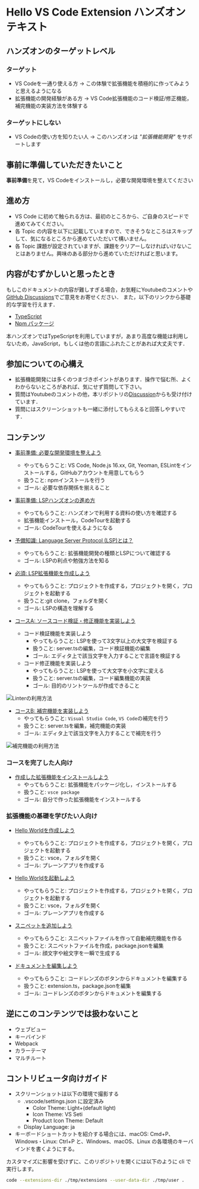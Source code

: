 # Hello VS Code Extension ハンズオンテキスト

## ハンズオンのターゲットレベル

### ターゲット

- VS Codeを一通り使える方 -> この体験で拡張機能を積極的に作ってみようと思えるようになる
- 拡張機能の開発経験がある方 -> VS Code拡張機能のコード検証/修正機能，補完機能の実装方法を体験する

### ターゲットにしない

- VS Codeの使い方を知りたい人 -> このハンズオンは *"拡張機能開発"* をサポートします

## 事前に準備していただきたいこと

**事前準備**を見て，VS Codeをインストールし，必要な開発環境を整えてください

## 進め方

- VS Code に初めて触られる方は、最初のところから、ご自身のスピードで進めてみてください。
- 各 Topic の内容を以下に記載していますので、できそうなところはスキップして、気になるところから進めていただいて構いません。
- 各 Topic 課題が設定されていますが、課題をクリアーしなければいけないことはありません。興味のある部分から進めていただければと思います。

## 内容がむずかしいと思ったとき

もしこのドキュメントの内容が難しすぎる場合，お気軽にYoutubeのコメントや[GitHub Discussions](https://github.com/vscodejp/handson-hello-vscode-extension/discussions)でご意見をお寄せください．
また，以下のリンクから基礎的な学習を行えます．

- [TypeScript](http://js.studio-kingdom.com/typescript/)
- [Npm パッケージ](https://qiita.com/dondoko-susumu/items/cf252bd6494412ed7847)

本ハンズオンではTypeScriptを利用していますが，あまり高度な機能は利用しないため，JavaScript，もしくは他の言語にふれたことがあれば大丈夫です．

## 参加についての心構え

- 拡張機能開発には多くのつまづきポイントがあります．操作で悩む所、よくわからないところがあれば、気にせず質問して下さい。
- 質問はYoutubeのコメントの他，本リポジトリの[Discussion](https://github.com/vscodejp/handson-hello-vscode-extension/discussions)からも受け付けています．
- 質問にはスクリーンショットも一緒に添付してもらえると回答しやすいです．

## コンテンツ

- [事前準備: 必要な開発環境を整えよう](./docs/00_prepare.md)
  - やってもらうこと: VS Code, Node.js 16.xx, Git, Yeoman, ESLintをインストールする，GitHubアカウントを用意してもらう
  - 扱うこと: npmインストールを行う
  - ゴール: 必要な依存関係を揃えること

- [事前準備: LSPハンズオンの進め方](./docs/expert/00_codetour.md)
  - やってもらうこと: ハンズオンで利用する資料の使い方を確認する
  - 拡張機能インストール，CodeTourを起動する
  - ゴール: CodeTourを使えるようになる

- [予備知識: Language Server Protocol (LSP)とは？](./docs/expert/00_what_is_lsp.md)
  - やってもらうこと: 拡張機能開発の種類とLSPについて確認する
  - ゴール: LSPの利点や勉強方法を知る

- [必須: LSP拡張機能を作成しよう](./docs/expert/01_hello.md)
  - やってもらうこと: プロジェクトを作成する，プロジェクトを開く，プロジェクトを起動する
  - 扱うこと:git clone，フォルダを開く
  - ゴール: LSPの構造を理解する

- [コースA: ソースコード検証・修正機能を実装しよう](docs/expert/02_linter.md)
  - コード検証機能を実装しよう
    - やってもらうこと: LSPを使って3文字以上の大文字を検証する
    - 扱うこと: server.tsの編集，コード検証機能の編集
    - ゴール: エディタ上で該当文字を入力することで言語を検証する
  - コード修正機能を実装しよう
    - やってもらうこと: LSPを使って大文字を小文字に変える
    - 扱うこと: server.tsの編集，コード編集機能の実装
    - ゴール: 目的のリントツールが作成できること

![Linterの利用方法](./images/usage_linter.gif)

- [コースB: 補完機能を実装しよう](./docs/expert/03_completion.md)
  - やってもらうこと: `Visual Studio Code`, `VS Code`の補完を行う
  - 扱うこと: server.tsを編集，補完機能の実装
  - ゴール: エディタ上で該当文字を入力することで補完を行う

![補完機能の利用方法](./images/usage_completion.gif)

### コースを完了した人向け

- [作成した拡張機能をインストールしよう](./expert/04_publish.md)
  - やってもらうこと: 拡張機能をパッケージ化し，インストールする
  - 扱うこと: `vsce package`
  - ゴール: 自分で作った拡張機能をインストールする

### 拡張機能の基礎を学びたい人向け

- [Hello Worldを作成しよう](./docs/beginner/01_init.md)
  - やってもらうこと: プロジェクトを作成する，プロジェクトを開く，プロジェクトを起動する
  - 扱うこと: vsce，フォルダを開く
  - ゴール: プレーンアプリを作成する

- [Hello Worldを起動しよう](./docs/beginner/02_build.md)
  - やってもらうこと: プロジェクトを作成する，プロジェクトを開く，プロジェクトを起動する
  - 扱うこと: vsce，フォルダを開く
  - ゴール: プレーンアプリを作成する

- [スニペットを追加しよう](./docs/beginner/03_snippet.md)
  - やってもらうこと: スニペットファイルを作って自動補完機能を作る
  - 扱うこと: スニペットファイルを作成，package.jsonを編集
  - ゴール: 顔文字や絵文字を一瞬で生成する

- [ドキュメントを編集しよう](./docs/beginner/04_edit.md)
  - やってもらうこと: コードレンズのボタンからドキュメントを編集する
  - 扱うこと: extension.ts，package.jsonを編集
  - ゴール: コードレンズのボタンからドキュメントを編集する

## 逆にこのコンテンツでは扱わないこと

- ウェブビュー
- キーバインド
- Webpack
- カラーテーマ
- マルチルート

## コントリビュータ向けガイド

- スクリーンショットは以下の環境で撮影する
  - .vscode/settings.json に設定済み
    - Color Theme: Light+(default light)
    - Icon Theme: VS Seti
    - Product Icon Theme: Default
  - Display Language: ja
- キーボードショートカットを紹介する場合には、macOS: Cmd+P、Windows・Linux: Ctrl+P と、Windows、macOS、Linux の各環境のキーバインドを書くようにする。

カスタマイズに影響を受けずに、このリポジトリを開くには以下のように cli で実行します。

```sh
code --extensions-dir ./tmp/extensions --user-data-dir ./tmp/user .
```
